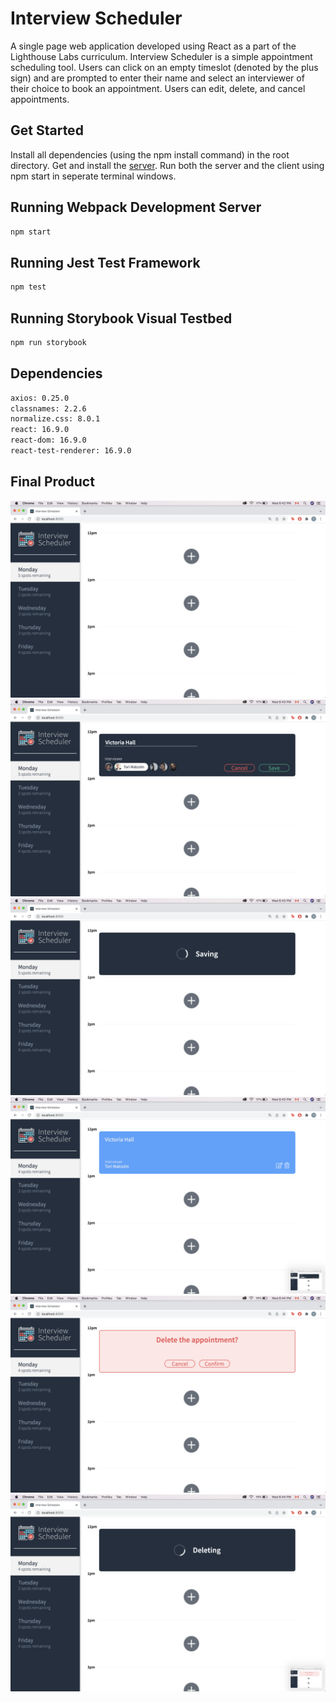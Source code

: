 # Interview Scheduler

A single page web application developed using React as a part of the Lighthouse Labs curriculum. Interview Scheduler is a simple appointment scheduling tool. Users can click on an empty timeslot (denoted by the plus sign) and are prompted to enter their name and select an interviewer of their choice to book an appointment. Users can edit, delete, and cancel appointments.

## Get Started

Install all dependencies (using the npm install command) in the root directory.
Get and install the [server](https://github.com/lighthouse-labs/scheduler-api).
Run both the server and the client using npm start in seperate terminal windows.

## Running Webpack Development Server

```sh
npm start
```

## Running Jest Test Framework

```sh
npm test
```

## Running Storybook Visual Testbed

```sh
npm run storybook
```

## Dependencies

```sh
axios: 0.25.0
classnames: 2.2.6
normalize.css: 8.0.1
react: 16.9.0
react-dom: 16.9.0
react-test-renderer: 16.9.0
```

## Final Product

![Scheduler Homepage](docs/Scheduler-homepage.png)
![Adding Appointment](docs/Add-appointment.png)
![Saving Appointment](docs/Saving-appointment.png)
![Booked Appointment](docs/Booked-appointment.png)
![Delete Confirmation](docs/Delete-confirmation.png)
![Deleting Appointment](docs/Deleting-appointment.png)


